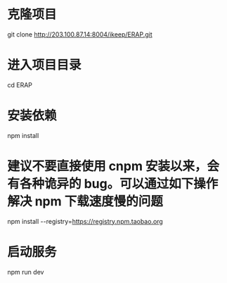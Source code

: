 
# 克隆项目
git clone http://203.100.87.14:8004/ikeep/ERAP.git

# 进入项目目录
cd ERAP

# 安装依赖
npm install

# 建议不要直接使用 cnpm 安装以来，会有各种诡异的 bug。可以通过如下操作解决 npm 下载速度慢的问题
npm install --registry=https://registry.npm.taobao.org

# 启动服务
npm run dev
```
